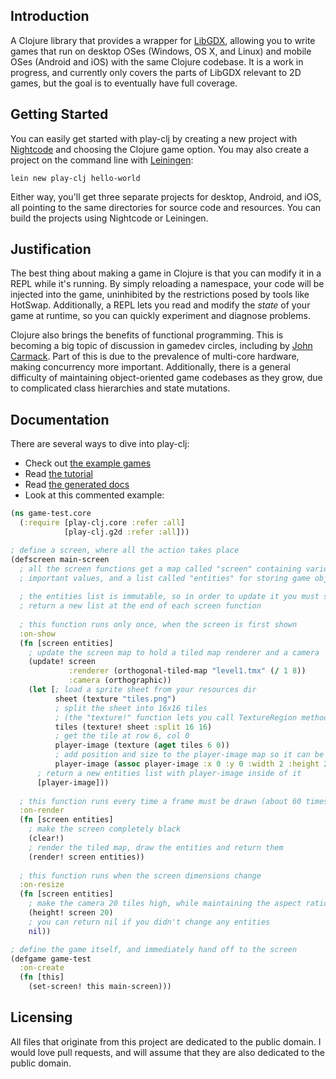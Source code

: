 ## Introduction

A Clojure library that provides a wrapper for [LibGDX](http://libgdx.badlogicgames.com/), allowing you to write games that run on desktop OSes (Windows, OS X, and Linux) and mobile OSes (Android and iOS) with the same Clojure codebase. It is a work in progress, and currently only covers the parts of LibGDX relevant to 2D games, but the goal is to eventually have full coverage.

## Getting Started

You can easily get started with play-clj by creating a new project with [Nightcode](https://nightcode.info/) and choosing the Clojure game option. You may also create a project on the command line with [Leiningen](https://github.com/technomancy/leiningen):

    lein new play-clj hello-world

Either way, you'll get three separate projects for desktop, Android, and iOS, all pointing to the same directories for source code and resources. You can build the projects using Nightcode or Leiningen.

## Justification

The best thing about making a game in Clojure is that you can modify it in a REPL while it's running. By simply reloading a namespace, your code will be injected into the game, uninhibited by the restrictions posed by tools like HotSwap. Additionally, a REPL lets you read and modify the _state_ of your game at runtime, so you can quickly experiment and diagnose problems.

Clojure also brings the benefits of functional programming. This is becoming a big topic of discussion in gamedev circles, including by [John Carmack](http://www.altdevblogaday.com/2012/04/26/functional-programming-in-c/). Part of this is due to the prevalence of multi-core hardware, making concurrency more important. Additionally, there is a general difficulty of maintaining object-oriented game codebases as they grow, due to complicated class hierarchies and state mutations.

## Documentation

There are several ways to dive into play-clj:

* Check out [the example games](https://github.com/oakes/play-clj-examples)
* Read [the tutorial](TUTORIAL.md)
* Read [the generated docs](http://oakes.github.io/play-clj)
* Look at this commented example:

```clojure
(ns game-test.core
  (:require [play-clj.core :refer :all]
            [play-clj.g2d :refer :all]))

; define a screen, where all the action takes place
(defscreen main-screen
  ; all the screen functions get a map called "screen" containing various
  ; important values, and a list called "entities" for storing game objects
  
  ; the entities list is immutable, so in order to update it you must simply
  ; return a new list at the end of each screen function
  
  ; this function runs only once, when the screen is first shown
  :on-show
  (fn [screen entities]
    ; update the screen map to hold a tiled map renderer and a camera
    (update! screen
             :renderer (orthogonal-tiled-map "level1.tmx" (/ 1 8))
             :camera (orthographic))
    (let [; load a sprite sheet from your resources dir
          sheet (texture "tiles.png")
          ; split the sheet into 16x16 tiles
          ; (the "texture!" function lets you call TextureRegion methods directly)
          tiles (texture! sheet :split 16 16)
          ; get the tile at row 6, col 0
          player-image (texture (aget tiles 6 0))
          ; add position and size to the player-image map so it can be drawn
          player-image (assoc player-image :x 0 :y 0 :width 2 :height 2)]
      ; return a new entities list with player-image inside of it
      [player-image]))
  
  ; this function runs every time a frame must be drawn (about 60 times per sec)
  :on-render
  (fn [screen entities]
    ; make the screen completely black
    (clear!)
    ; render the tiled map, draw the entities and return them
    (render! screen entities))
  
  ; this function runs when the screen dimensions change
  :on-resize
  (fn [screen entities]
    ; make the camera 20 tiles high, while maintaining the aspect ratio
    (height! screen 20)
    ; you can return nil if you didn't change any entities
    nil))

; define the game itself, and immediately hand off to the screen
(defgame game-test
  :on-create
  (fn [this]
    (set-screen! this main-screen)))
```

## Licensing

All files that originate from this project are dedicated to the public domain. I would love pull requests, and will assume that they are also dedicated to the public domain.
